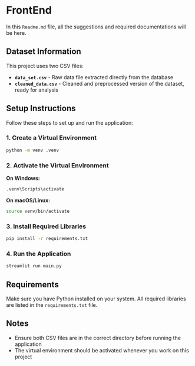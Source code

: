 
# FrontEnd

In this `Readme.md` file, all the suggestions and required documentations will be here.

## Dataset Information

This project uses two CSV files:

- **`data_set.csv`** - Raw data file extracted directly from the database
- **`cleaned_data.csv`** - Cleaned and preprocessed version of the dataset, ready for analysis

## Setup Instructions

Follow these steps to set up and run the application:

### 1. Create a Virtual Environment

```bash
python -m venv .venv
```

### 2. Activate the Virtual Environment

**On Windows:**
```bash
.venv\Scripts\activate
```

**On macOS/Linux:**
```bash
source venv/bin/activate
```

### 3. Install Required Libraries

```bash
pip install -r requirements.txt
```

### 4. Run the Application

```bash
streamlit run main.py
```

## Requirements

Make sure you have Python installed on your system. All required libraries are listed in the `requirements.txt` file.

## Notes

- Ensure both CSV files are in the correct directory before running the application
- The virtual environment should be activated whenever you work on this project
